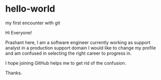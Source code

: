 # hello-world
my first encounter with git

Hi Everyone!

Prashant here, I am a software engineer currently working as support analyst in a production support domain
I would like to change my profile and am confused in selecting the right career to progress in.

I hope joining GitHub helps me to get rid of the confusion.

Thanks.
